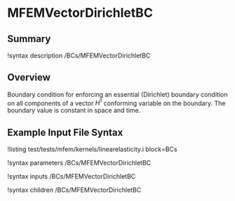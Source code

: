 # MFEMVectorDirichletBC

## Summary

!syntax description /BCs/MFEMVectorDirichletBC

## Overview

Boundary condition for enforcing an essential (Dirichlet) boundary condition on all components of a
vector $H^1$ conforming variable on the boundary. The boundary value is constant in space and time.

## Example Input File Syntax

!listing test/tests/mfem/kernels/linearelasticity.i block=BCs

!syntax parameters /BCs/MFEMVectorDirichletBC

!syntax inputs /BCs/MFEMVectorDirichletBC

!syntax children /BCs/MFEMVectorDirichletBC
